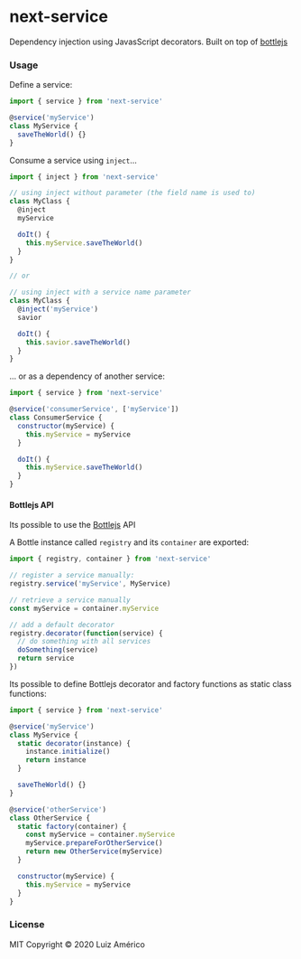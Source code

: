# next-service

Dependency injection using JavasScript decorators. Built on top of [bottlejs](https://github.com/young-steveo/bottlejs)

### Usage

Define a service:

```js
import { service } from 'next-service'

@service('myService')
class MyService {
  saveTheWorld() {}
}
```

Consume a service using `inject`...

```js
import { inject } from 'next-service'

// using inject without parameter (the field name is used to)
class MyClass {
  @inject
  myService

  doIt() {
    this.myService.saveTheWorld()
  }
}

// or

// using inject with a service name parameter
class MyClass {
  @inject('myService')
  savior

  doIt() {
    this.savior.saveTheWorld()
  }
}
```

... or as a dependency of another service:

```js
import { service } from 'next-service'

@service('consumerService', ['myService'])
class ConsumerService {
  constructor(myService) {
    this.myService = myService
  }

  doIt() {
    this.myService.saveTheWorld()
  }
}
```

#### Bottlejs API

Its possible to use the [Bottlejs](https://github.com/young-steveo/bottlejs) API

A Bottle instance called `registry` and its `container` are exported:

```js
import { registry, container } from 'next-service'

// register a service manually:
registry.service('myService', MyService)

// retrieve a service manually
const myService = container.myService

// add a default decorator
registry.decorator(function(service) {
  // do something with all services
  doSomething(service)
  return service
})
```

Its possible to define Bottlejs decorator and factory functions as static class functions:

```js
import { service } from 'next-service'

@service('myService')
class MyService {
  static decorator(instance) {
    instance.initialize()
    return instance
  }

  saveTheWorld() {}
}

@service('otherService')
class OtherService {
  static factory(container) {
    const myService = container.myService
    myService.prepareForOtherService()
    return new OtherService(myService)
  }

  constructor(myService) {
    this.myService = myService
  }
}
```



### License

MIT
Copyright © 2020 Luiz Américo
